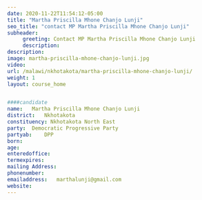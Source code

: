 ```yaml
---
date: 2020-11-22T11:54:12-05:00
title: "Martha Priscilla Mhone Chanjo Lunji"
seo_title: "contact MP Martha Priscilla Mhone Chanjo Lunji"
subheader:
     greeting: Contact MP Martha Priscilla Mhone Chanjo Lunji
     description: 
description: 
image: martha-priscilla-mhone-chanjo-lunji.jpg
video: 
url: /malawi/nkhotakota/martha-priscilla-mhone-chanjo-lunji/
weight: 1
layout: course_home


####candidate
name:	Martha Priscilla Mhone Chanjo Lunji
district:	Nkhotakota
constituency: Nkhotakota North East
party:	Democratic Progressive Party
partyab:	DPP
born:
age: 
enteredoffice:	
termexpires:	
mailing Address:
phonenumber:	
emailaddress:	marthalunji@gmail.com
website:	
---
```


